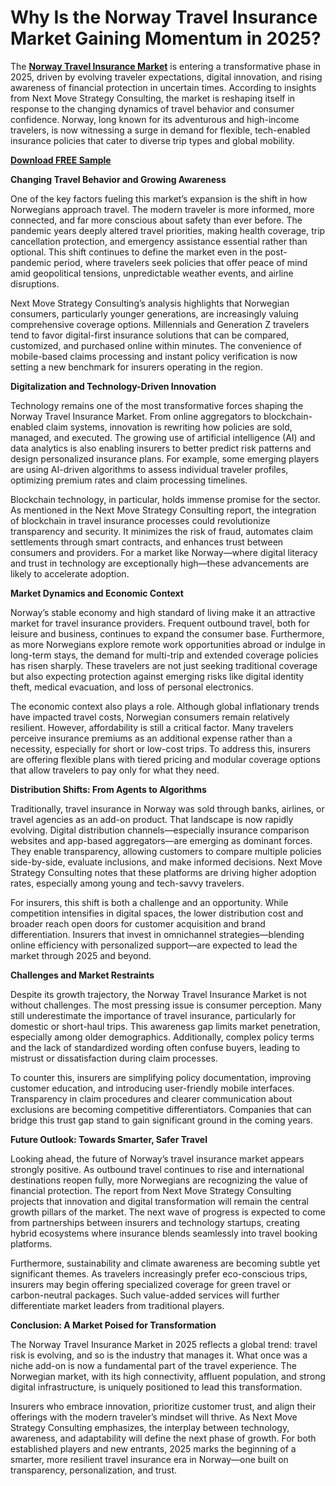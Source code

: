 # Why Is the Norway Travel Insurance Market Gaining Momentum in 2025?
The **[Norway Travel Insurance Market](https://www.nextmsc.com/report/norway-travel-insurance-market)** is entering a transformative phase in 2025, driven by evolving traveler expectations, digital innovation, and rising awareness of financial protection in uncertain times. According to insights from Next Move Strategy Consulting, the market is reshaping itself in response to the changing dynamics of travel behavior and consumer confidence. Norway, long known for its adventurous and high-income travelers, is now witnessing a surge in demand for flexible, tech-enabled insurance policies that cater to diverse trip types and global mobility.

**[Download FREE Sample](https://www.nextmsc.com/norway-travel-insurance-market/request-sample)**

**Changing Travel Behavior and Growing Awareness**

One of the key factors fueling this market’s expansion is the shift in how Norwegians approach travel. The modern traveler is more informed, more connected, and far more conscious about safety than ever before. The pandemic years deeply altered travel priorities, making health coverage, trip cancellation protection, and emergency assistance essential rather than optional. This shift continues to define the market even in the post-pandemic period, where travelers seek policies that offer peace of mind amid geopolitical tensions, unpredictable weather events, and airline disruptions.

Next Move Strategy Consulting’s analysis highlights that Norwegian consumers, particularly younger generations, are increasingly valuing comprehensive coverage options. Millennials and Generation Z travelers tend to favor digital-first insurance solutions that can be compared, customized, and purchased online within minutes. The convenience of mobile-based claims processing and instant policy verification is now setting a new benchmark for insurers operating in the region.

**Digitalization and Technology-Driven Innovation**

Technology remains one of the most transformative forces shaping the Norway Travel Insurance Market. From online aggregators to blockchain-enabled claim systems, innovation is rewriting how policies are sold, managed, and executed. The growing use of artificial intelligence (AI) and data analytics is also enabling insurers to better predict risk patterns and design personalized insurance plans. For example, some emerging players are using AI-driven algorithms to assess individual traveler profiles, optimizing premium rates and claim processing timelines.

Blockchain technology, in particular, holds immense promise for the sector. As mentioned in the Next Move Strategy Consulting report, the integration of blockchain in travel insurance processes could revolutionize transparency and security. It minimizes the risk of fraud, automates claim settlements through smart contracts, and enhances trust between consumers and providers. For a market like Norway—where digital literacy and trust in technology are exceptionally high—these advancements are likely to accelerate adoption.

**Market Dynamics and Economic Context**

Norway’s stable economy and high standard of living make it an attractive market for travel insurance providers. Frequent outbound travel, both for leisure and business, continues to expand the consumer base. Furthermore, as more Norwegians explore remote work opportunities abroad or indulge in long-term stays, the demand for multi-trip and extended coverage policies has risen sharply. These travelers are not just seeking traditional coverage but also expecting protection against emerging risks like digital identity theft, medical evacuation, and loss of personal electronics.

The economic context also plays a role. Although global inflationary trends have impacted travel costs, Norwegian consumers remain relatively resilient. However, affordability is still a critical factor. Many travelers perceive insurance premiums as an additional expense rather than a necessity, especially for short or low-cost trips. To address this, insurers are offering flexible plans with tiered pricing and modular coverage options that allow travelers to pay only for what they need.

**Distribution Shifts: From Agents to Algorithms**

Traditionally, travel insurance in Norway was sold through banks, airlines, or travel agencies as an add-on product. That landscape is now rapidly evolving. Digital distribution channels—especially insurance comparison websites and app-based aggregators—are emerging as dominant forces. They enable transparency, allowing customers to compare multiple policies side-by-side, evaluate inclusions, and make informed decisions. Next Move Strategy Consulting notes that these platforms are driving higher adoption rates, especially among young and tech-savvy travelers.

For insurers, this shift is both a challenge and an opportunity. While competition intensifies in digital spaces, the lower distribution cost and broader reach open doors for customer acquisition and brand differentiation. Insurers that invest in omnichannel strategies—blending online efficiency with personalized support—are expected to lead the market through 2025 and beyond.

**Challenges and Market Restraints**

Despite its growth trajectory, the Norway Travel Insurance Market is not without challenges. The most pressing issue is consumer perception. Many still underestimate the importance of travel insurance, particularly for domestic or short-haul trips. This awareness gap limits market penetration, especially among older demographics. Additionally, complex policy terms and the lack of standardized wording often confuse buyers, leading to mistrust or dissatisfaction during claim processes.

To counter this, insurers are simplifying policy documentation, improving customer education, and introducing user-friendly mobile interfaces. Transparency in claim procedures and clearer communication about exclusions are becoming competitive differentiators. Companies that can bridge this trust gap stand to gain significant ground in the coming years.

**Future Outlook: Towards Smarter, Safer Travel**

Looking ahead, the future of Norway’s travel insurance market appears strongly positive. As outbound travel continues to rise and international destinations reopen fully, more Norwegians are recognizing the value of financial protection. The report from Next Move Strategy Consulting projects that innovation and digital transformation will remain the central growth pillars of the market. The next wave of progress is expected to come from partnerships between insurers and technology startups, creating hybrid ecosystems where insurance blends seamlessly into travel booking platforms.

Furthermore, sustainability and climate awareness are becoming subtle yet significant themes. As travelers increasingly prefer eco-conscious trips, insurers may begin offering specialized coverage for green travel or carbon-neutral packages. Such value-added services will further differentiate market leaders from traditional players.

**Conclusion: A Market Poised for Transformation**

The Norway Travel Insurance Market in 2025 reflects a global trend: travel risk is evolving, and so is the industry that manages it. What once was a niche add-on is now a fundamental part of the travel experience. The Norwegian market, with its high connectivity, affluent population, and strong digital infrastructure, is uniquely positioned to lead this transformation.

Insurers who embrace innovation, prioritize customer trust, and align their offerings with the modern traveler’s mindset will thrive. As Next Move Strategy Consulting emphasizes, the interplay between technology, awareness, and adaptability will define the next phase of growth. For both established players and new entrants, 2025 marks the beginning of a smarter, more resilient travel insurance era in Norway—one built on transparency, personalization, and trust.
